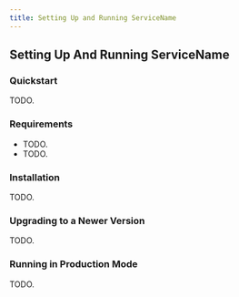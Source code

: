 ```yaml
---
title: Setting Up and Running ServiceName
---
```


## Setting Up And Running ServiceName

### Quickstart

TODO.

### Requirements

* TODO.
* TODO.

### Installation

TODO.


### Upgrading to a Newer Version

TODO.

### Running in Production Mode

TODO.
